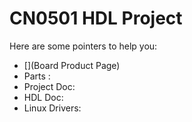 # CN0501 HDL Project

Here are some pointers to help you:
  * [](Board Product Page)
  * Parts : []()
  * Project Doc: 
  * HDL Doc: 
  * Linux Drivers:
